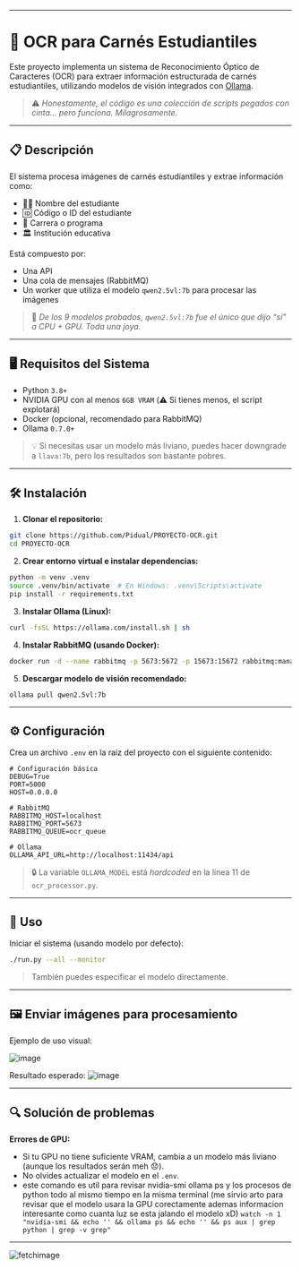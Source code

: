 
---

# 🧠 OCR para Carnés Estudiantiles

Este proyecto implementa un sistema de Reconocimiento Óptico de Caracteres (OCR) para extraer información estructurada de carnés estudiantiles, utilizando modelos de visión integrados con [Ollama](https://ollama.com/).

> ⚠️ *Honestamente, el código es una colección de scripts pegados con cinta... pero funciona. Milagrosamente.*

---

## 📋 Descripción

El sistema procesa imágenes de carnés estudiantiles y extrae información como:

* 🧑‍🎓 Nombre del estudiante
* 🆔 Código o ID del estudiante
* 🧭 Carrera o programa
* 🏛️ Institución educativa

Está compuesto por:

* Una API
* Una cola de mensajes (RabbitMQ)
* Un worker que utiliza el modelo `qwen2.5vl:7b` para procesar las imágenes

> 🎯 *De los 9 modelos probados, `qwen2.5vl:7b` fue el único que dijo “sí” a CPU + GPU. Toda una joya.*

---

## 🖥️ Requisitos del Sistema

* Python `3.8+`
* NVIDIA GPU con al menos `6GB VRAM` (⚠️ Si tienes menos, el script explotará)
* Docker (opcional, recomendado para RabbitMQ)
* Ollama `0.7.0+`

> 💡 Si necesitas usar un modelo más liviano, puedes hacer downgrade a `llava:7b`, pero los resultados son bastante pobres.

---

## 🛠️ Instalación

1. **Clonar el repositorio:**

```bash
git clone https://github.com/Pidual/PROYECTO-OCR.git
cd PROYECTO-OCR
```

2. **Crear entorno virtual e instalar dependencias:**

```bash
python -m venv .venv
source .venv/bin/activate  # En Windows: .venv\Scripts\activate
pip install -r requirements.txt
```

3. **Instalar Ollama (Linux):**

```bash
curl -fsSL https://ollama.com/install.sh | sh
```

4. **Instalar RabbitMQ (usando Docker):**

```bash
docker run -d --name rabbitmq -p 5673:5672 -p 15673:15672 rabbitmq:management
```

5. **Descargar modelo de visión recomendado:**

```bash
ollama pull qwen2.5vl:7b
```

---

## ⚙️ Configuración

Crea un archivo `.env` en la raíz del proyecto con el siguiente contenido:

```env
# Configuración básica
DEBUG=True
PORT=5000
HOST=0.0.0.0

# RabbitMQ
RABBITMQ_HOST=localhost
RABBITMQ_PORT=5673
RABBITMQ_QUEUE=ocr_queue

# Ollama
OLLAMA_API_URL=http://localhost:11434/api
```

> 🔒 La variable `OLLAMA_MODEL` está *hardcoded* en la línea 11 de `ocr_processor.py`.

---

## 🚀 Uso

Iniciar el sistema (usando modelo por defecto):

```bash
./run.py --all --monitor
```

> También puedes especificar el modelo directamente.

---

## 🖼️ Enviar imágenes para procesamiento

Ejemplo de uso visual:

![image](https://github.com/user-attachments/assets/ce528db0-6365-41f3-87e5-3deb6432f974)

Resultado esperado:
![image](https://github.com/user-attachments/assets/031e2d7f-a391-4087-9ebd-ed91dcc277a9)

---

## 🔍 Solución de problemas

**Errores de GPU:**

* Si tu GPU no tiene suficiente VRAM, cambia a un modelo más liviano (aunque los resultados serán meh 😞).
* No olvides actualizar el modelo en el `.env`.
* este comando es util para revisar nvidia-smi ollama ps y los procesos de python todo al mismo tiempo en la misma terminal (me sirvio arto para revisar que el modelo usara la GPU corectamente ademas informacion interesante como cuanta luz se esta jalando el modelo xD) `watch -n 1 "nvidia-smi && echo '' && ollama ps && echo '' && ps aux | grep python | grep -v grep"`


---

![fetchimage](https://github.com/user-attachments/assets/e8c443ca-b27b-42ff-93d6-9fa864fe2a74)
